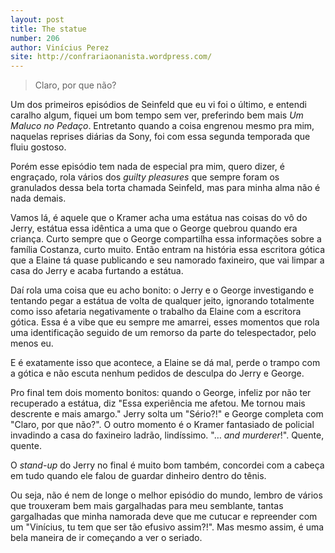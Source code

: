 ```yaml
---
layout: post
title: The statue
number: 206
author: Vinícius Perez
site: http://confrariaonanista.wordpress.com/
---
```


> Claro, por que não?

Um dos primeiros episódios de Seinfeld que eu vi foi o último, e entendi caralho algum, fiquei um bom tempo sem ver, preferindo bem mais *Um Maluco no Pedaço*. Entretanto quando a coisa engrenou mesmo pra mim, naquelas reprises diárias da Sony, foi com essa segunda temporada que fluiu gostoso.

Porém esse episódio tem nada de especial pra mim, quero dizer, é engraçado, rola vários dos *guilty pleasures* que sempre foram os granulados dessa bela torta chamada Seinfeld, mas para minha alma não é nada demais.

Vamos lá, é aquele que o Kramer acha uma estátua nas coisas do vô do Jerry, estátua essa idêntica a uma que o George quebrou quando era criança. Curto sempre que o George compartilha essa informações sobre a família Costanza, curto muito. Então entram na história essa escritora gótica que a Elaine tá quase publicando e seu namorado faxineiro, que vai limpar a casa do Jerry e acaba furtando a estátua.

Daí rola uma coisa que eu acho bonito: o Jerry e o George investigando e tentando pegar a estátua de volta de qualquer jeito, ignorando totalmente como isso afetaria negativamente o trabalho da Elaine com a escritora gótica. Essa é a vibe que eu sempre me amarrei, esses momentos que rola uma identificação seguido de um remorso da parte do telespectador, pelo menos eu.

E é exatamente isso que acontece, a Elaine se dá mal, perde o trampo com a gótica e não escuta nenhum pedidos de desculpa do Jerry e George.

Pro final tem dois momento bonitos: quando o George, infeliz por não ter recuperado a estátua, diz "Essa experiência me afetou. Me tornou mais descrente e mais amargo." Jerry solta um "Sério?!" e George completa com "Claro, por que não?". O outro momento é o Kramer fantasiado de policial invadindo a casa do faxineiro ladrão, lindíssimo. "… *and murderer*!". Quente, quente.

O *stand-up* do Jerry no final é muito bom também, concordei com a cabeça em tudo quando ele falou de guardar dinheiro dentro do tênis.

Ou seja, não é nem de longe o melhor episódio do mundo, lembro de vários que trouxeram bem mais gargalhadas para meu semblante, tantas gargalhadas que minha namorada deve que me cutucar e repreender com um "Vinícius, tu tem que ser tão efusivo assim?!". Mas mesmo assim, é uma bela maneira de ir começando a ver o seriado.